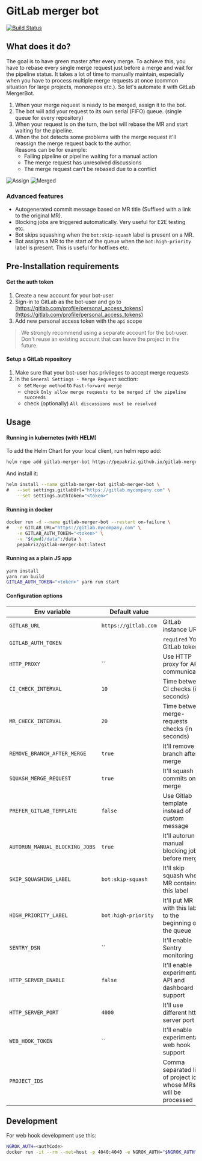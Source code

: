 # GitLab merger bot

[![Build Status](https://travis-ci.org/pepakriz/gitlab-merger-bot.svg)](https://travis-ci.org/pepakriz/gitlab-merger-bot)

## What does it do?

The goal is to have green master after every merge. To achieve this, you have to rebase every single merge request just before a merge and wait for the pipeline status. It takes a lot of time to manually maintain, especially when you have to process multiple merge requests at once (common situation for large projects, monorepos etc.). So let's automate it with GitLab MergerBot.

1) When your merge request is ready to be merged, assign it to the bot.
2) The bot will add your request to its own serial (FIFO) queue. (single queue for every repository)
3) When your request is on the turn, the bot will rebase the MR and start waiting for the pipeline.
4) When the bot detects some problems with the merge request it'll reassign the merge request back to the author.<br />
Reasons can be for example:
	- Failing pipeline or pipeline waiting for a manual action
	- The merge request has unresolved discussions
	- The merge request can't be rebased due to a conflict

![Assign](https://i.imgur.com/B3Xnpgi.png)
![Merged](https://i.imgur.com/N0WhuOU.png)

### Advanced features

- Autogenerated commit message based on MR title (Suffixed with a link to the original MR).
- Blocking jobs are triggered automatically. Very useful for E2E testing etc.
- Bot skips squashing when the `bot:skip-squash` label is present on a MR.
- Bot assigns a MR to the start of the queue when the `bot:high-priority` label is present. This is useful for hotfixes etc.

## Pre-Installation requirements

#### Get the auth token

1) Create a new account for your bot-user
2) Sign-in to GitLab as the bot-user and go to [https://gitlab.com/profile/personal_access_tokens](https://gitlab.com/profile/personal_access_tokens)
3) Add new personal access token with the `api` scope

> We strongly recommend using a separate account for the bot-user. Don't reuse an existing account that can leave the project in the future.

#### Setup a GitLab repository

1) Make sure that your bot-user has privileges to accept merge requests
2) In the `General Settings - Merge Request` section:
	* set `Merge method` to `Fast-forward merge`
	* check `Only allow merge requests to be merged if the pipeline succeeds`
	* check (optionally) `All discussions must be resolved`


## Usage

#### Running in kubernetes (with HELM)

To add the Helm Chart for your local client, run helm repo add:

```bash
helm repo add gitlab-merger-bot https://pepakriz.github.io/gitlab-merger-bot
```

And install it:

```bash
helm install --name gitlab-merger-bot gitlab-merger-bot \
#	--set settings.gitlabUrl="https://gitlab.mycompany.com" \
	--set settings.authToken="<token>"
```

#### Running in docker

```bash
docker run -d --name gitlab-merger-bot --restart on-failure \
#	-e GITLAB_URL="https://gitlab.mycompany.com" \
	-e GITLAB_AUTH_TOKEN="<token>" \
	-v "$(pwd)/data":/data \
	pepakriz/gitlab-merger-bot:latest
```

#### Running as a plain JS app

```bash
yarn install
yarn run build
GITLAB_AUTH_TOKEN="<token>" yarn run start
```

#### Configuration options

| Env variable                   | Default value        |                                                                  |
|--------------------------------|----------------------|------------------------------------------------------------------|
| `GITLAB_URL`                   | `https://gitlab.com` | GitLab instance URL                                              |
| `GITLAB_AUTH_TOKEN`            |                      | `required` Your GitLab token                                     |
| `HTTP_PROXY`                   | ``                   | Use HTTP proxy for API communication                             |
| `CI_CHECK_INTERVAL`            | `10`                 | Time between CI checks (in seconds)                              |
| `MR_CHECK_INTERVAL`            | `20`                 | Time between merge-requests checks (in seconds)                  |
| `REMOVE_BRANCH_AFTER_MERGE`    | `true`               | It'll remove branch after merge                                  |
| `SQUASH_MERGE_REQUEST`         | `true`               | It'll squash commits on merge                                    |
| `PREFER_GITLAB_TEMPLATE`       | `false`              | Use Gitlab template instead of custom message                    |
| `AUTORUN_MANUAL_BLOCKING_JOBS` | `true`               | It'll autorun manual blocking jobs before merge                  |
| `SKIP_SQUASHING_LABEL`         | `bot:skip-squash`    | It'll skip squash when MR contains this label                    |
| `HIGH_PRIORITY_LABEL`          | `bot:high-priority`  | It'll put MR with this label to the beginning of the queue       |
| `SENTRY_DSN`                   | ``                   | It'll enable Sentry monitoring                                   |
| `HTTP_SERVER_ENABLE`           | `false`              | It'll enable experimental API and dashboard support              |
| `HTTP_SERVER_PORT`             | `4000`               | It'll use different http server port                             |
| `WEB_HOOK_TOKEN`               | ``                   | It'll enable experimental web hook support                       |
| `PROJECT_IDS`                  |                      | Comma separated list of project ids, whose MRs will be processed |

## Development

For web hook development use this:

```bash
NGROK_AUTH=<authCode>
docker run -it --rm --net=host -p 4040:4040 -e NGROK_AUTH="$NGROK_AUTH" wernight/ngrok ngrok http 4000
```
